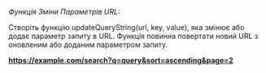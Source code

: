 _Функція Зміни Параметрів URL:_


Створіть функцію updateQueryString(url, key, value), яка змінює або додає параметр запиту в URL.
Функція повинна повертати новий URL з оновленим або доданим параметром запиту.

**https://example.com/search?q=query&sort=ascending&page=2**